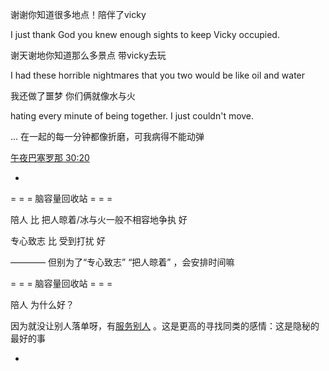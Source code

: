 
谢谢你知道很多地点！陪伴了vicky


I just thank God you knew enough sights to keep Vicky occupied.

谢天谢地你知道那么多景点 带vicky去玩

I had these horrible nightmares that you two would be like oil and water 

我还做了噩梦 你们俩就像水与火 

hating every minute of being together. I just couldn't move.

... 在一起的每一分钟都像折磨，可我病得不能动弹




[午夜巴塞罗那 30:20](http://www.bilibili.com/video/av2065903)


-

= = = 脑容量回收站 = = =

陪人 比 把人晾着/冰与火一般不相容地争执 好

专心致志 比 受到打扰 好

———— 但别为了“专心致志” “把人晾着” ，会安排时间嘛


= = = 脑容量回收站 = = =

陪人 为什么好？

因为就没让别人落单呀，有[服务别人](https://github.com/7900ms/000nottheater_deserted_systemlibrary/blob/master/small/第三种寻情.md) 。这是更高的寻找同类的感情：这是隐秘的最好的事

-
